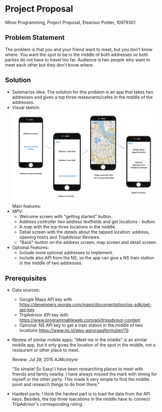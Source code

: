 # Project Proposal
Minor Programming, Project Proposal, Eleanoor Polder, 10979301

## Problem Statement
The problem is that you and your friend want to meet, but you don't know where. You want the spot to be in the middle of both addresses so both parties do not have to travel too far. Audience is two people who want to meet each other but they don't know where.

## Solution
* Summarize idea: The solution for this problem is an app that takes two addresses and gives a top three restaurants/cafes in the middle of the addresses.
* Visual sketch:
![Visualisation](doc/VisualSketch.png)
Main features:
* MPV:
  * Welcome screen with "getting started" button.
  * Address controller two address textfields and get locations - button.
  * A map with the top three locations in the middle.
  * Detail screen with the details about the tapped location: address, opening hours and TripAdvisor Reviews.
  * "Back"-button on the address screen, map screen and detail screen.
* Optional Features:
  * Include more optional addresses to implement. 
  * Include also API from the NS, so the app can give a NS train station in the middle of two addresses. 

## Prerequisites
* Data sources:
  * Google Maps API key with https://developers.google.com/maps/documentation/ios-sdk/get-api-key
  * TripAdvisor API key with https://www.programmableweb.com/api/tripadvisor-content
  * Optional: NS API key to get a train station in the middle of two locations https://www.ns.nl/ews-aanvraagformulier/?0
* Review of similar mobile apps: "Meet me in the middle" is an similar mobile app, but it only gives the location of the spot in the middle, not a restaurant or other place to meet. 
  
  Review: 
  Jul 28, 2015
  AJMcIntyre

  "So simple! So Easy! I have been researching places to meet with friends and family nearby. I have always missed the mark with timing for myself or   the other party. This made it very simple to find the middle point and research things to do from there."
 
* Hardest parts: I think the hardest part is to load the data from the API keys. Besides, the top three loacations in the middle have to connect TripAdvisor's corresponding rating. 
